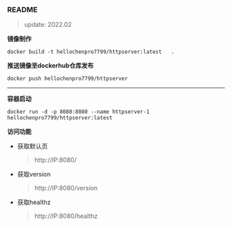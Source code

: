 ### README
>update: 2022.02


**镜像制作**



```shell
docker build -t hellochenpro7799/httpserver:latest   .
```



**推送镜像至dockerhub仓库发布**

```shell
docker push hellochenpro7799/httpserver
```





****

**容器启动**

```shell
docker run -d -p 8080:8080 --name httpserver-1 hellochenpro7799/httpserver:latest
```



**访问功能**

- 获取默认页

  > http://IP:8080/

- 获取version

  > http://IP:8080/version

- 获取healthz

  > http://IP:8080/healthz

  
